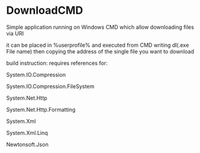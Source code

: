 # DownloadCMD
Simple application running on Windows CMD which allow downloading files via URI

it can be placed in %userprofile% and executed from CMD writing dl(.exe File name) then copying the address of the single file you want to download


build instruction:
requires references for: 

System.IO.Compression 

System.IO.Compression.FileSystem

System.Net.Http

System.Net.Http.Formatting

System.Xml

System.Xml.Linq

Newtonsoft.Json

